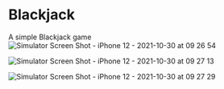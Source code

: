# Blackjack
A simple Blackjack game
![Simulator Screen Shot - iPhone 12 - 2021-10-30 at 09 26 54](https://user-images.githubusercontent.com/62436303/139524530-6b758d38-bb05-4efa-9fdc-262d59b9cca2.png)

![Simulator Screen Shot - iPhone 12 - 2021-10-30 at 09 27 13](https://user-images.githubusercontent.com/62436303/139524534-94912923-09c9-44ba-a249-a9920ad2a902.png)

![Simulator Screen Shot - iPhone 12 - 2021-10-30 at 09 27 29](https://user-images.githubusercontent.com/62436303/139524540-7045e8a6-fa42-4ef4-a674-8080a6b8facb.png)
